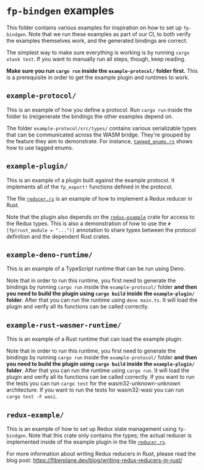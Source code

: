 # `fp-bindgen` examples

This folder contains various examples for inspiration on how to set up `fp-bindgen`. Note that we
run these examples as part of our CI, to both verify the examples themselves work, and the generated
bindings are correct.

The simplest way to make sure everything is working is by running `cargo xtask test`. If you want
to manually run all steps, though, keep reading.

**Make sure you run `cargo run` inside the `example-protocol/` folder first.** This is a
prerequisite in order to get the example plugin and runtimes to work.

## `example-protocol/`

This is an example of how you define a protocol. Run `cargo run` inside the folder to (re)generate
the bindings the other examples depend on.

The folder `example-protocol/src/types/` contains various serializable types that can be
communicated across the WASM bridge. They're grouped by the feature they aim to demonstrate. For
instance, [`tagged_enums.rs`](example-protocol/src/types/tagged_enums.rs) shows how to use tagged
enums.

## `example-plugin/`

This is an example of a plugin built against the example protocol. It implements all of the
`fp_export!` functions defined in the protocol.

The file [`reducer.rs`](example-plugin/src/reducer.rs) is an example of how to implement a Redux
reducer in Rust.

Note that the plugin also depends on the [`redux-example`](#redux-example) crate for access to the
Redux types. This is also a demonstration of how to use the `#[fp(rust_module = "...")]` annotation
to share types between the protocol definition and the dependent Rust crates.

## `example-deno-runtime/`

This is an example of a TypeScript runtime that can be run using Deno.

Note that in order to run this runtime, you first need to generate the bindings by running
`cargo run` inside the `example-protocol/` folder
**and then you need to build the plugin using `cargo build` inside the `example-plugin/` folder**.
After that you can run the runtime using `deno main.ts`. It will load the plugin and verify all its
functions can be called correctly.

## `example-rust-wasmer-runtime/`

This is an example of a Rust runtime that can load the example plugin.

Note that in order to run this runtime, you first need to generate the bindings by running
`cargo run` inside the `example-protocol/` folder
**and then you need to build the plugin using `cargo build` inside the `example-plugin/` folder**.
After that you can run the runtime using `cargo run`. It will load the plugin and verify all its
functions can be called correctly.
If you want to run the tests you can run `cargo test` for the wasm32-unknown-unknown architecture.
If you want to run the tests for wasm32-wasi you can run `cargo test -F wasi`.

## `redux-example/`

This is an example of how to set up Redux state management using `fp-bindgen`. Note that this crate
only contains the types; the actual reducer is implemented inside of the example plugin in the file
[`reducer.rs`](example-plugin/src/reducer.rs).

For more information about writing Redux reducers in Rust, please read the blog post:
https://fiberplane.dev/blog/writing-redux-reducers-in-rust/
